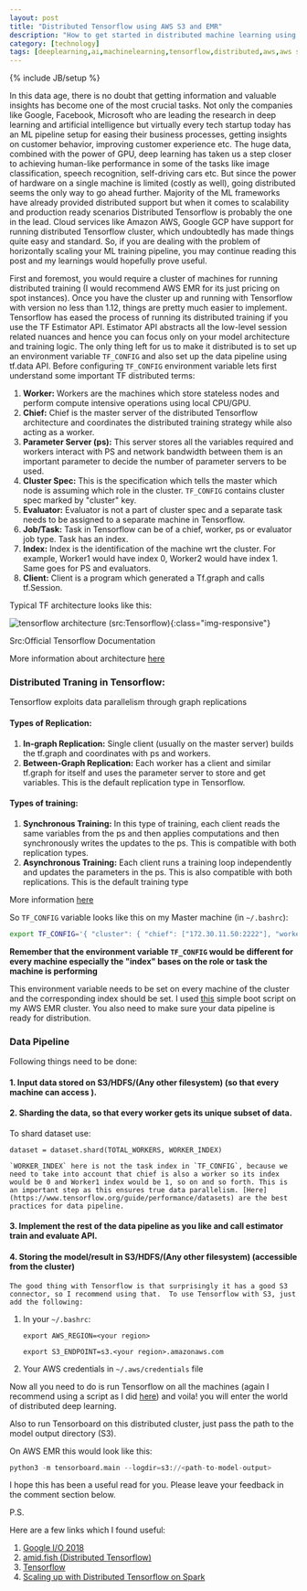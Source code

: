 ```yaml
---
layout: post
title: "Distributed Tensorflow using AWS S3 and EMR"
description: "How to get started in distributed machine learning using one of the most popular ML framework by Google and AWS infrastructure"
category: [technology]
tags: [deeplearning,ai,machinelearning,tensorflow,distributed,aws,aws s3,aws emr,training,training speedup,technology]
---
```

{% include JB/setup %}

<style type="text/css">
  .img-responsive {
    width: 100%;
    float: center;
    padding-right: 15%;
  }
</style>

In this data age, there is no doubt that getting information and valuable insights has become one of the most crucial tasks. Not only the companies like Google, Facebook, Microsoft who are leading the research in deep learning and artificial intelligence but virtually every tech startup today has an ML pipeline setup for easing their business processes, getting insights on customer behavior, improving customer experience etc. The huge data, combined with the power of GPU, deep learning has taken us a step closer to achieving human-like performance in some of the tasks like image classification, speech recognition, self-driving cars etc. But since the power of hardware on a single machine is limited (costly as well), going distributed seems the only way to go ahead further. Majority of the ML frameworks have already provided distributed support but when it comes to scalability and production ready scenarios Distributed Tensorflow is probably the one in the lead. Cloud services like Amazon AWS, Google GCP have support for running distributed Tensorflow cluster, which undoubtedly has made things quite easy and standard. So, if you are dealing with the problem of horizontally scaling your ML training pipeline, you may continue reading this post and my learnings would hopefully prove useful.

First and foremost, you would require a cluster of machines for running distributed training (I would recommend AWS EMR for its just pricing on spot instances). Once you have the cluster up and running with Tensorflow with version no less than 1.12, things are pretty much easier to implement. Tensorflow has eased the process of running its distributed training if you use the TF Estimator API. Estimator API abstracts all the low-level session related nuances and hence you can focus only on your model architecture and training logic. The only thing left for us to make it distributed is to set up an environment variable `TF_CONFIG` and also set up the data pipeline using tf.data API. Before configuring `TF_CONFIG` environment variable lets first understand some important TF distributed terms:

1.  **Worker:** Workers are the machines which store stateless nodes and perform compute intensive operations using local CPU/GPU.
2.  **Chief:** Chief is the master server of the distributed Tensorflow architecture and coordinates the distributed training strategy while also acting as a worker.
3.  **Parameter Server (ps):** This server stores all the variables required and workers interact with PS and network bandwidth between them is an important parameter to decide the number of parameter servers to be used.
4.  **Cluster Spec:** This is the specification which tells the master which node is assuming which role in the cluster. `TF_CONFIG` contains cluster spec marked by "cluster" key.
5.  **Evaluator:**  Evaluator is not a part of cluster spec and a separate task needs to be assigned to a separate machine in Tensorflow.
6.  **Job/Task:** Task in Tensorflow can be of a chief, worker, ps or evaluator job type. Task has an index. 
7.  **Index:** Index is the identification of the machine wrt the cluster. For example, Worker1 would have index 0, Worker2 would have index 1. Same goes for PS and evaluators.
8.  **Client:** Client is a program which generated a Tf.graph and calls tf.Session.

Typical TF architecture looks like this:

![tensorflow architecture (src:Tensorflow)](../../../../assets/images/tf_arch.svg){:class="img-responsive"}

Src:Official Tensorflow Documentation

More information about architecture [here](https://www.tensorflow.org/guide/extend/architecture)

### Distributed Traning in Tensorflow: 
Tensorflow exploits data parallelism through graph replications

#### Types of Replication:
1. **In-graph Replication:**
    Single client (usually on the master server) builds the tf.graph and coordinates with ps and workers.
2.  **Between-Graph Replication:**
     Each worker has a client and similar tf.graph for itself and uses the  parameter server to store and get variables. This is the default replication type in Tensorflow.

#### Types of training:
1.  **Synchronous Training:**
     In this type of training, each client reads the same variables from the ps and then applies computations and then synchronously writes the updates to the ps. This is compatible with both replication types.
2. **Asynchronous Training:**
     Each client runs a training loop independently and updates the parameters in the ps. This is also compatible with both replications. This is the default training type

More information [here](https://github.com/tensorflow/examples/blob/master/community/en/docs/deploy/distributed.md)

So `TF_CONFIG` variable looks like this on my Master machine (in `~/.bashrc`): 
```bash
export TF_CONFIG='{ "cluster": { "chief": ["172.30.11.50:2222"], "worker": ["172.30.11.219:2222","172.30.11.11:2222","172.30.11.127:2222","172.30.11.108:2222","172.30.11.195:2222","172.30.11.215:2222","172.30.11.249:2222"], "ps": ["172.30.11.95:2222","172.30.11.149:2222"] }, "task": {"type": "chief", "index": 0} }'
```

**Remember that the environment variable `TF_CONFIG` would be different for every machine especially the "index" bases on the role or task the machine is performing**

This environment variable needs to be set on every machine of the cluster and the corresponding index should be set. I used [this](https://gist.github.com/sahilbadyal/aedb1d355d78f7cfea0258d241e54306) simple boot script on my AWS EMR cluster. You also need to make sure your data pipeline is ready for distribution.
### Data Pipeline
Following things need to be done:

#### 1. Input data stored on S3/HDFS/(Any other filesystem)  (so that every machine can access ).
#### 2. Sharding the data, so that every worker gets its unique subset of data.

To shard dataset use:
```
dataset = dataset.shard(TOTAL_WORKERS, WORKER_INDEX)
```
	`WORKER_INDEX` here is not the task index in `TF_CONFIG`, because we need to take into account that chief is also a worker so its index would be 0 and Worker1 index would be 1, so on and so forth. This is an important step as this ensures true data parallelism. [Here](https://www.tensorflow.org/guide/performance/datasets) are the best practices for data pipeline.
#### 3. Implement the rest of the data pipeline as you like and call estimator train and evaluate API. 
#### 4. Storing the model/result in S3/HDFS/(Any other filesystem) (accessible from the cluster)

	The good thing with Tensorflow is that surprisingly it has a good S3 connector, so I recommend using that.  To use Tensorflow with S3, just add the following:
1. In your `~/.bashrc`:
	```
	export AWS_REGION=<your region>

	export S3_ENDPOINT=s3.<your region>.amazonaws.com
	```
2.  Your AWS credentials in `~/.aws/credentials` file

Now all you need to do is run Tensorflow on all the machines (again I recommend using a script as I did [here](https://gist.github.com/sahilbadyal/3990fe16712cd670e6b39460960e6377)) and voila! you will enter the world of distributed deep learning. 

Also to run Tensorboard on this distributed cluster, just pass the path to the model output directory (S3).

On AWS EMR this would look like this:

```python
python3 -m tensorboard.main --logdir=s3://<path-to-model-output>
```
I hope this has been a useful read for you. Please leave your feedback in the comment section below. 

P.S.

Here are a few links which I found useful:

1. [Google I/O 2018](https://www.youtube.com/watch?v=bRMGoPqsn20)
2. [amid.fish (Distributed Tensorflow)](http://amid.fish/assets/Distributed%20TensorFlow%20-%20A%20Gentle%20Introduction.html)
3. [Tensorflow](https://tensorflow.org)
4. [Scaling up with Distributed Tensorflow on Spark](https://towardsdatascience.com/scaling-up-with-distributed-tensorflow-on-spark-afc3655d8f95)

